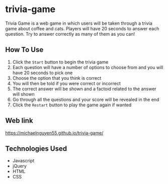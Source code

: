 # trivia-game
Trivia Game is a web game in which users will be taken through a trivia game about coffee and cats. Players will have 20 seconds to answer each question. Try to answer correctly as many of them as you can!

## How To Use
1. Click the `Start` button to begin the trivia game
2. Each question will have a number of options to choose from and you will have 20 seconds to pick one
3. Choose the option that you think is correct
4. You will then be told if you were correct or incorrect
5. The correct answer will be shown and a factoid related to the answer will shown
6. Go through all the questions and your score will be revealed in the end
7. Click the `Restart` button to play the game again if wanted

## Web link
https://michaelnguyen55.github.io/trivia-game/

## Technologies Used
* Javascript
* jQuery
* HTML
* CSS